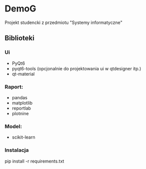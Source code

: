 # DemoG

Projekt studencki z przedmiotu "Systemy informatyczne"

## Biblioteki

### Ui

- PyQt6
- pyqt6-tools (opcjonalnie do projektowania ui w qtdesigner itp.)
- qt-material

### Raport:

- pandas
- matplotlib
- reportlab
- plotnine

### Model:

- scikit-learn

### Instalacja

pip install -r requirements.txt
